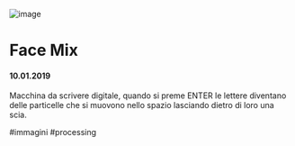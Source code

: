 ![image](https://github.com/KeremTurkyilmaz/TypeMismatchSketches/blob/master/Face%20Mix/image/FaceMix.jpg)

# Face Mix

#### 10.01.2019

Macchina da scrivere digitale, quando si preme ENTER le lettere diventano delle particelle che si muovono nello spazio lasciando dietro di loro una scia. 

\#immagini \#processing
